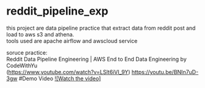 # reddit_pipeline_exp
this project are data pipeline practice that extract data from reddit post and load to aws s3 and athena.<br>
tools used are apache airflow and awscloud service

soruce practice: <br>
Reddit Data Pipeline Engineering | AWS End to End Data Engineering by CodeWithYu<br>
(https://www.youtube.com/watch?v=LSlt6iVI_9Y)
https://youtu.be/BNIn7uD-3gw
#Demo Video
[![Watch the video]](([https://www.youtube.com/w](https://youtu.be/BNIn7uD-3gw)))
